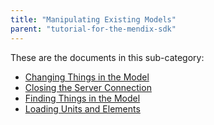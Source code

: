 ```yaml
---
title: "Manipulating Existing Models"
parent: "tutorial-for-the-mendix-sdk"
---
```


These are the documents in this sub-category:

* [Changing Things in the Model](changing-things-in-the-model)
* [Closing the Server Connection](closing-the-server-connection)
* [Finding Things in the Model](finding-things-in-the-model)
* [Loading Units and Elements](loading-units-and-elements)
